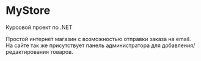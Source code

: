 # MyStore
Курсовой проект по .NET

Простой интернет магазин с возможностью отправки заказа на email.
На сайте так же присутствует панель администратора для добавления/редактирования товаров.

